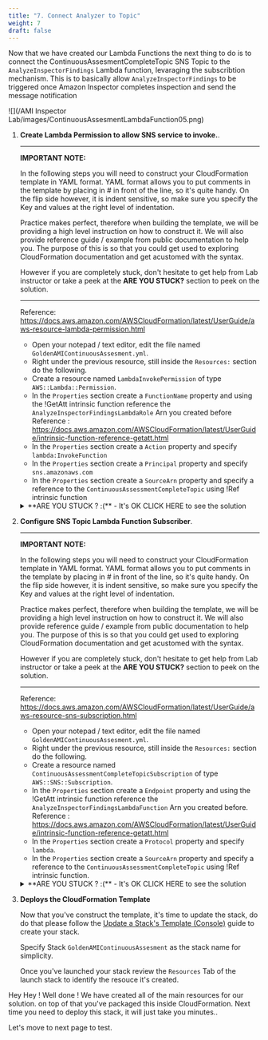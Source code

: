 ```yaml
---
title: "7. Connect Analyzer to Topic"
weight: 7
draft: false
---
```


Now that we have created our Lambda Functions the next thing to do is to connect the ContinuousAssesmentCompleteTopic SNS Topic to the `AnalyzeInspectorFindings` Lambda function, levaraging the subscribtion mechanism. This is to basically allow `AnalyzeInspectorFindings` to be triggered once Amazon Inspector completes inspection and send the message notification

![](/AMI Inspector Lab/images/ContinuousAssesmentLambdaFunction05.png)

1. **Create Lambda Permission to allow SNS service to invoke.**.

    ---

    **IMPORTANT NOTE:**

    In the following steps you will need to construct your CloudFormation template in YAML format.
    YAML format allows you to put comments in the template by placing in # in front of the line, so it's quite handy.
    On the flip side however, it is indent sensitive, so make sure you specify the Key and values at the right level of indentation.

    Practice makes perfect, therefore when building the template, we will be providing a high level instruction on how to construct it.
    We will also provide reference guide / example from public documentation to help you. 
    The purpose of this is so that you could get used to exploring CloudFormation documentation and get acustomed with the syntax.

    However if you are completely stuck, don't hesitate to get help from Lab instructor or take a peek at the **ARE YOU STUCK?** section to peek on the solution.

    ---

    Reference: https://docs.aws.amazon.com/AWSCloudFormation/latest/UserGuide/aws-resource-lambda-permission.html

    * Open your notepad / text editor, edit the file named  `GoldenAMIContinuousAssesment.yml`.
    * Right under the previous resource, still inside the `Resources:` section do the following.
    * Create a resource named `LambdaInvokePermission` of type `AWS::Lambda::Permission`.
    * In the `Properties` section create a `FunctionName` property and using the !GetAtt intrinsic function reference the `AnalyzeInspectorFindingsLambdaRole` Arn you created before Reference : https://docs.aws.amazon.com/AWSCloudFormation/latest/UserGuide/intrinsic-function-reference-getatt.html
    * In the `Properties` section create a `Action` property and specify `lambda:InvokeFunction`
    * In the `Properties` section create a `Principal` property and specify `sns.amazonaws.com`
    * In the `Properties` section create a `SourceArn` property and specify a reference to the `ContinuousAssessmentCompleteTopic` using !Ref intrinsic function

        
    <details><summary> **ARE YOU STUCK ? :(** - It's OK CLICK HERE to see the solution</summary>
    ```
      LambdaInvokePermission: 
        Properties: 
          Action: "lambda:InvokeFunction"
          FunctionName: !GetAtt "AnalyzeInspectorFindingsLambdaFunction.Arn"
          Principal: sns.amazonaws.com
          SourceArn: !Ref "ContinuousAssessmentCompleteTopic"
        Type: "AWS::Lambda::Permission"
    ```
    </details>


2. **Configure SNS Topic Lambda Function Subscriber**.

    ---

    **IMPORTANT NOTE:**

    In the following steps you will need to construct your CloudFormation template in YAML format.
    YAML format allows you to put comments in the template by placing in # in front of the line, so it's quite handy.
    On the flip side however, it is indent sensitive, so make sure you specify the Key and values at the right level of indentation.

    Practice makes perfect, therefore when building the template, we will be providing a high level instruction on how to construct it.
    We will also provide reference guide / example from public documentation to help you. 
    The purpose of this is so that you could get used to exploring CloudFormation documentation and get acustomed with the syntax.

    However if you are completely stuck, don't hesitate to get help from Lab instructor or take a peek at the **ARE YOU STUCK?** section to peek on the solution.

    ---

    Reference: https://docs.aws.amazon.com/AWSCloudFormation/latest/UserGuide/aws-resource-sns-subscription.html

    * Open your notepad / text editor, edit the file named  `GoldenAMIContinuousAssesment.yml`.
    * Right under the previous resource, still inside the `Resources:` section do the following.
    * Create a resource named `ContinuousAssessmentCompleteTopicSubscription` of type `AWS::SNS::Subscription`.
    * In the `Properties` section create a `Endpoint` property and using the !GetAtt intrinsic function reference the `AnalyzeInspectorFindingsLambdaFunction` Arn you created before. Reference : https://docs.aws.amazon.com/AWSCloudFormation/latest/UserGuide/intrinsic-function-reference-getatt.html
    * In the `Properties` section create a `Protocol` property and specify `lambda`.
    * In the `Properties` section create a `SourceArn` property and specify a reference to the `ContinuousAssessmentCompleteTopic` using !Ref intrinsic function.

        
    <details><summary> **ARE YOU STUCK ? :(** - It's OK CLICK HERE to see the solution</summary>

    **READ >>** Below snippet must be specified within `Resources:` section of the cloudformation template.


    ```
      ContinuousAssessmentCompleteTopicSubscription: 
        Properties: 
          Endpoint: !GetAtt "AnalyzeInspectorFindingsLambdaFunction.Arn"
          Protocol: lambda
          TopicArn: !Ref "ContinuousAssessmentCompleteTopic"
        Type: "AWS::SNS::Subscription"
    ```
    </details>

3.  **Deploys the CloudFormation Template**

    Now that you've construct the template, it's time to update the stack, do do that please follow the [Update a Stack's Template (Console)](https://docs.aws.amazon.com/AWSCloudFormation/latest/UserGuide/using-cfn-updating-stacks-get-template.html#using-cfn-updating-stacks-get-stack.CON) guide to create your stack.

    Specify Stack `GoldenAMIContinuousAssesment` as the stack name for simplicity.

    Once you've launched your stack review the `Resources` Tab of the launch stack to identify the resouce it's created.

  Hey Hey ! Well done ! We have created all of the main resources for our solution. on top of that you've packaged this inside CloudFormation.
  Next time you need to deploy this stack, it will just take you minutes.. 

  Let's move to next page to test.